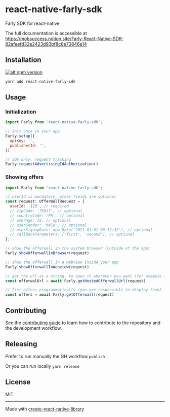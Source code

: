 # react-native-farly-sdk

Farly SDK for react-native

The full documentation is accessible at https://mobsuccess.notion.site/Farly-React-Native-SDK-82afeefd32e2423d93bf8c8e73846e14

## Installation

[![alt npm version](https://img.shields.io/npm/v/react-native-farly-sdk)](https://www.npmjs.com/package/react-native-farly-sdk)

```sh
yarn add react-native-farly-sdk
```

## Usage

### Initialization

```js
import Farly from 'react-native-farly-sdk';

// init once in your app
Farly.setup({
  apiKey: '',
  publisherId: '',
})

// iOS only, request tracking
Farly.requestAdvertisingIdAuthorization()
```

### Showing offers

```js
import Farly from 'react-native-farly-sdk';

// userId is mandatory, other fields are optional
const request: OfferWallRequest = {
  userId: '123', // required
  // zipCode: '75017', // optional
  // countryCode: 'FR', // optional
  // userAge: 32, // optional
  // userGender: 'Male', // optional
  // userSignupDate: new Date('2021-01-01 03:12:32'), // optional
  // callbackParameters: ['first', 'second'], // optional
};

// show the offerwall in the system browser (outside of the app)
Farly.showOfferwallInBrowser(request)

// show the offerwall in a webview inside your app
Farly.showOfferwallInWebview(request)

// get the url as a string, to open it wherever you want (for example in a custom webview you own)
const offerwalUrl = await Farly.getHostedOfferwallUrl(request)

// list offers programmatically (you are responsible to display them)
const offers = await Farly.getOfferwall(request)
```

## Contributing

See the [contributing guide](CONTRIBUTING.md) to learn how to contribute to the repository and the development workflow.

## Releasing

Prefer to run manually the GH workflow `publish`

Or you can run locally `yarn release`

## License

MIT

---

Made with [create-react-native-library](https://github.com/callstack/react-native-builder-bob)
